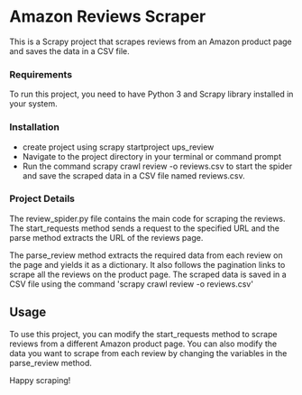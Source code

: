 # Amazon Reviews Scraper
This is a Scrapy project that scrapes reviews from an Amazon product page and saves the data in a CSV file.

### Requirements
To run this project, you need to have Python 3 and Scrapy library installed in your system.

### Installation
* create project using scrapy startproject ups_review
* Navigate to the project directory in your terminal or command prompt
* Run the command scrapy crawl review -o reviews.csv to start the spider and save the scraped data in a CSV file named reviews.csv.
### Project Details
The review_spider.py file contains the main code for scraping the reviews. The start_requests method sends a request to the specified URL and the parse method extracts the URL of the reviews page.

The parse_review method extracts the required data from each review on the page and yields it as a dictionary. It also follows the pagination links to scrape all the reviews on the product page.
The scraped data is saved in a CSV file using the command 'scrapy crawl review -o reviews.csv' 

## Usage
To use this project, you can modify the start_requests method to scrape reviews from a different Amazon product page. You can also modify the data you want to scrape from each review by changing the variables in the parse_review method.

Happy scraping!





